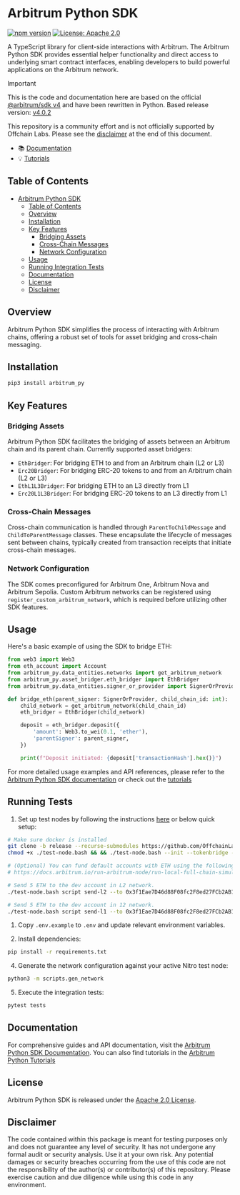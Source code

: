 # Arbitrum Python SDK

[![npm version](https://badge.fury.io/js/%40arbitrum%2Fsdk.svg)](https://badge.fury.io/js/@arbitrum%2Fsdk.svg)
[![License: Apache 2.0](https://img.shields.io/badge/License-Apache%202.0-blue.svg)](https://opensource.org/licenses/Apache-2.0)

A TypeScript library for client-side interactions with Arbitrum. The Arbitrum Python SDK provides essential helper functionality and direct access to underlying smart contract interfaces, enabling developers to build powerful applications on the Arbitrum network.

> [!IMPORTANT]
>
> This is the code and documentation here are based on the official [@arbitrum/sdk v4](https://github.com/OffchainLabs/arbitrum-sdk) and have been rewritten in Python. Based release version: [v4.0.2](https://github.com/OffchainLabs/arbitrum-sdk/tree/v4.0.2)
>
> This repository is a community effort and is not officially supported by Offchain Labs. Please see the [disclaimer](#disclaimer) at the end of this document.

* 📚 [Documentation](https://arbitrum-python-sdk.readthedocs.io)
* 💡 [Tutorials](https://github.com/justmert/arbitrum-python-tutorials)

## Table of Contents

- [Arbitrum Python SDK](#arbitrum-python-sdk)
  - [Table of Contents](#table-of-contents)
  - [Overview](#overview)
  - [Installation](#installation)
  - [Key Features](#key-features)
    - [Bridging Assets](#bridging-assets)
    - [Cross-Chain Messages](#cross-chain-messages)
    - [Network Configuration](#network-configuration)
  - [Usage](#usage)
  - [Running Integration Tests](#running-integration-tests)
  - [Documentation](#documentation)
  - [License](#license)
  - [Disclaimer](#disclaimer)

## Overview

Arbitrum Python SDK simplifies the process of interacting with Arbitrum chains, offering a robust set of tools for asset bridging and cross-chain messaging.

## Installation

```bash
pip3 install arbitrum_py
```

## Key Features

### Bridging Assets

Arbitrum Python SDK facilitates the bridging of assets between an Arbitrum chain and its parent chain. Currently supported asset bridgers:

- `EthBridger`: For bridging ETH to and from an Arbitrum chain (L2 or L3)
- `Erc20Bridger`: For bridging ERC-20 tokens to and from an Arbitrum chain (L2 or L3)
- `EthL1L3Bridger`: For bridging ETH to an L3 directly from L1
- `Erc20L1L3Bridger`: For bridging ERC-20 tokens to an L3 directly from L1

### Cross-Chain Messages

Cross-chain communication is handled through `ParentToChildMessage` and `ChildToParentMessage` classes. These encapsulate the lifecycle of messages sent between chains, typically created from transaction receipts that initiate cross-chain messages.

### Network Configuration

The SDK comes preconfigured for Arbitrum One, Arbitrum Nova and Arbitrum Sepolia. Custom Arbitrum networks can be registered using `register_custom_arbitrum_network`, which is required before utilizing other SDK features.

## Usage

Here's a basic example of using the SDK to bridge ETH:

```python
from web3 import Web3
from eth_account import Account
from arbitrum_py.data_entities.networks import get_arbitrum_network
from arbitrum_py.asset_bridger.eth_bridger import EthBridger
from arbitrum_py.data_entities.signer_or_provider import SignerOrProvider

def bridge_eth(parent_signer: SignerOrProvider, child_chain_id: int):
    child_network = get_arbitrum_network(child_chain_id)
    eth_bridger = EthBridger(child_network)

    deposit = eth_bridger.deposit({
        'amount': Web3.to_wei(0.1, 'ether'),
        'parentSigner': parent_signer,
    })

    print(f"Deposit initiated: {deposit['transactionHash'].hex()}")
```

For more detailed usage examples and API references, please refer to the [Arbitrum Python SDK documentation](https://arbitrum-python-sdk.readthedocs.io) or check out the [tutorials](https://github.com/justmert/arbitrum-python-tutorials)

## Running Tests

1. Set up test nodes by following the instructions [here](https://docs.arbitrum.io/run-arbitrum-node/run-local-full-chain-simulation) or below quick setup:

  ```sh
  # Make sure docker is installed
  git clone -b release --recurse-submodules https://github.com/OffchainLabs/nitro-testnode.git && cd nitro-testnode
  chmod +x ./test-node.bash && && ./test-node.bash --init --tokenbridge --l3node --l3-token-bridge --blockscout --detach

  # (Optional) You can fund default accounts with ETH using the following command
  # https://docs.arbitrum.io/run-arbitrum-node/run-local-full-chain-simulation#blockscout

  # Send 5 ETH to the dev account in L2 network. 
  ./test-node.bash script send-l2 --to 0x3f1Eae7D46d88F08fc2F8ed27FCb2AB183EB2d0E --ethamount 5

  # Send 5 ETH to the dev account in 12 network. 
  ./test-node.bash script send-l1 --to 0x3f1Eae7D46d88F08fc2F8ed27FCb2AB183EB2d0E --ethamount 5
  ```

1. Copy `.env.example` to `.env` and update relevant environment variables.

2. Install dependencies:

  ```sh
  pip install -r requirements.txt
  ```

4. Generate the network configuration against your active Nitro test node:

  ```sh
  python3 -m scripts.gen_network
  ```

5. Execute the integration tests:

  ```sh
  pytest tests
  ```

## Documentation

For comprehensive guides and API documentation, visit the [Arbitrum Python SDK Documentation](https://arbitrum-python-sdk.readthedocs.io). You can also find tutorials in the [Arbitrum Python Tutorials](https://github.com/justmert/arbitrum-python-tutorials)

## License

Arbitrum Python SDK is released under the [Apache 2.0 License](LICENSE).

## Disclaimer

The code contained within this package is meant for testing purposes only and does not guarantee any level of security. It has not undergone any formal audit or security analysis. Use it at your own risk. Any potential damages or security breaches occurring from the use of this code are not the responsibility of the author(s) or contributor(s) of this repository. Please exercise caution and due diligence while using this code in any environment.
